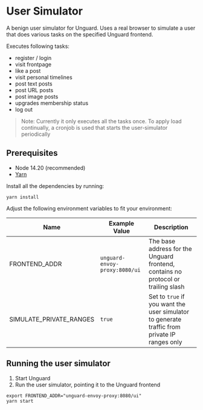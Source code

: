 # User Simulator

A benign user simulator for Unguard.
Uses a real browser to simulate a user that does various tasks on the specified Unguard frontend.

Executes following tasks:

* register / login
* visit frontpage
* like a post
* visit personal timelines
* post text posts
* post URL posts
* post image posts
* upgrades membership status
* log out

> Note: Currently it only executes all the tasks once.
> To apply load continually, a cronjob is used that starts the user-simulator periodically

## Prerequisites

* Node 14.20 (recommended)
* [Yarn](https://yarnpkg.com/)

Install all the dependencies by running:

```
yarn install
```

Adjust the following environment variables to fit your environment:

| Name                    | Example Value                 | Description                                                                                  |
|-------------------------|-------------------------------|----------------------------------------------------------------------------------------------|
| FRONTEND_ADDR           | `unguard-envoy-proxy:8080/ui` | The base address for the Unguard frontend, contains no protocol or trailing slash            |
| SIMULATE_PRIVATE_RANGES | `true`                        | Set to `true` if you want the user simulator to generate traffic from private IP ranges only |

## Running the user simulator

1. Start Unguard
2. Run the user simulator, pointing it to the Unguard frontend

```
export FRONTEND_ADDR="unguard-envoy-proxy:8080/ui"
yarn start
```

